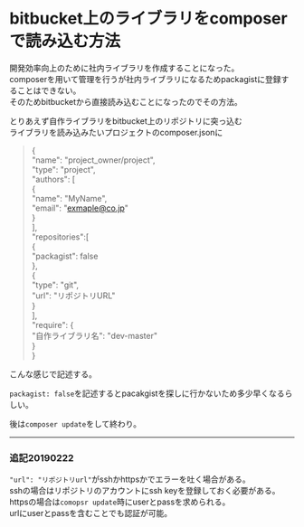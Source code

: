 # bitbucket上のライブラリをcomposerで読み込む方法  
開発効率向上のために社内ライブラリを作成することになった。  
composerを用いて管理を行うが社内ライブラリになるためpackagistに登録することはできない。  
そのためbitbucketから直接読み込むことになったのでその方法。  
  
とりあえず自作ライブラリをbitbucket上のリポジトリに突っ込む  
ライブラリを読み込みたいプロジェクトのcomposer.jsonに  
  
>{  
>    "name": "project_owner/project",  
>    "type": "project",  
>    "authors": [  
>        {  
>            "name": "MyName",  
>            "email": "exmaple@co.jp"  
>        }  
>    ],  
>    "repositories":[  
>      {  
>        "packagist": false  
>      },  
>      {  
>        "type": "git",  
>        "url": "リポジトリURL"  
>      }  
>    ],  
>    "require": {  
>        "自作ライブラリ名": "dev-master"  
>    }  
>}  
  
こんな感じで記述する。  
  
`packagist: false`を記述するとpacakgistを探しに行かないため多少早くなるらしい。  
  
後は`composer update`をして終わり。  
  
---
### 追記20190222  
`"url": "リポジトリurl"`がsshかhttpsかでエラーを吐く場合がある。  
sshの場合はリポジトリのアカウントにssh keyを登録しておく必要がある。  
httpsの場合は`comopsr update`時にuserとpassを求められる。  
urlにuserとpassを含むことでも認証が可能。  

